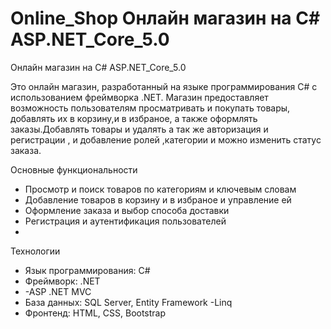 # Online_Shop   Онлайн магазин на C# ASP.NET_Core_5.0
 

 Онлайн магазин на C# ASP.NET_Core_5.0
 
Это  онлайн магазин, разработанный на языке программирования C# с использованием фреймворка .NET. 
Магазин предоставляет возможность пользователям просматривать и покупать товары, добавлять их в корзину,и в избраное,
а также оформлять заказы.Добавлять товары и удалять а так же авторизация и регистрации ,
и добавление ролей ,категории и можно изменить статус заказа.

 Основные функциональности 
 
- Просмотр и поиск товаров по категориям и ключевым словам
- Добавление товаров в корзину и в избраное и управление ей
- Оформление заказа и выбор способа доставки 
- Регистрация и аутентификация пользователей
- 
 Технологии
- Язык программирования: C#
- Фреймворк: .NET
-  -ASP .NET MVC
 - База данных: SQL Server, Entity Framework 
 -Linq
- Фронтенд: HTML, CSS, Bootstrap
